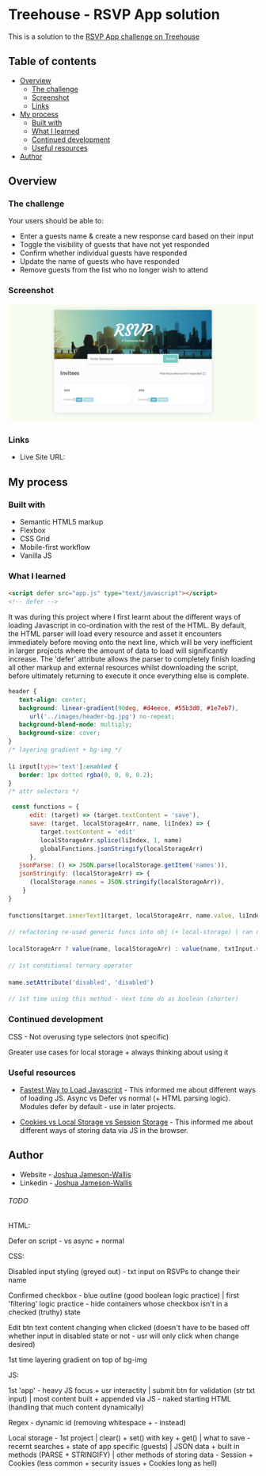 # Treehouse - RSVP App solution

This is a solution to the [RSVP App challenge on Treehouse](https://teamtreehouse.com/library/dom-scripting-by-example)

## Table of contents

-  [Overview](#overview)
   -  [The challenge](#the-challenge)
   -  [Screenshot](#screenshot)
   -  [Links](#links)
-  [My process](#my-process)
   -  [Built with](#built-with)
   -  [What I learned](#what-i-learned)
   -  [Continued development](#continued-development)
   -  [Useful resources](#useful-resources)
-  [Author](#author)

## Overview

### The challenge

Your users should be able to:

-  Enter a guests name & create a new response card based on their input
-  Toggle the visibility of guests that have not yet responded
-  Confirm whether individual guests have responded
-  Update the name of guests who have responded
-  Remove guests from the list who no longer wish to attend

### Screenshot

![](./Screenshot.png)

### Links

-  Live Site URL:

## My process

### Built with

-  Semantic HTML5 markup
-  Flexbox
-  CSS Grid
-  Mobile-first workflow
-  Vanilla JS

### What I learned

```html
<script defer src="app.js" type="text/javascript"></script>
<!-- defer -->
```

It was during this project where I first learnt about the different ways of loading Javascript in co-ordination with the rest of the HTML. By default, the HTML parser will load every resource and asset it encounters immediately before moving onto the next line, which will be very inefficient in larger projects where the amount of data to load will significantly increase. The 'defer' attribute allows the parser to completely finish loading all other markup and external resources whilst downloading the script, before ultimately returning to execute it once everything else is complete.

```css
header {
   text-align: center;
   background: linear-gradient(90deg, #d4eece, #55b3d0, #1e7eb7),
      url('../images/header-bg.jpg') no-repeat;
   background-blend-mode: multiply;
   background-size: cover;
}
/* layering gradient + bg-img */

li input[type='text']:enabled {
   border: 1px dotted rgba(0, 0, 0, 0.2);
}
/* attr selectors */
```

```js
 const functions = {
      edit: (target) => (target.textContent = 'save'),
      save: (target, localStorageArr, name, liIndex) => {
         target.textContent = 'edit'
         localStorageArr.splice(liIndex, 1, name)
         globalFunctions.jsonStringify(localStorageArr)
      },
   jsonParse: () => JSON.parse(localStorage.getItem('names')),
   jsonStringify: (localStorageArr) => {
      (localStorage.names = JSON.stringify(localStorageArr)),
    }
}

functions[target.innerText](target, localStorageArr, name.value, liIndex)

// refactoring re-used generic funcs into obj (+ local-storage) | ran dyancmialyl with [] notation + dynamic str (matched key name to what comparing to - innerText)

localStorageArr ? value(name, localStorageArr) : value(name, txtInput.value)

// 1st conditional ternary operator

name.setAttribute('disabled', 'disabled')

// 1st time using this method - next time do as boolean (shorter)
```

### Continued development

CSS - Not overusing type selectors (not specific)

Greater use cases for local storage + always thinking about using it

### Useful resources

-  [Fastest Way to Load Javascript](https://www.youtube.com/watch?v=BMuFBYw91UQ&ab_channel=WebDevSimplified) - This informed me about different ways of loading JS. Async vs Defer vs normal (+ HTML parsing logic). Modules defer by default - use in later projects.

-  [Cookies vs Local Storage vs Session Storage](https://www.youtube.com/watch?v=GihQAC1I39Q&ab_channel=WebDevSimplified) - This informed me about different ways of storing data via JS in the browser.

## Author

-  Website - [Joshua Jameson-Wallis](https://joshuajamesonwallis.com)
-  Linkedin - [Joshua Jameson-Wallis]()

###### TODO

HTML:

Defer on script - vs async + normal

CSS:

Disabled input styling (greyed out) - txt input on RSVPs to change their name

Confirmed checkbox - blue outline (good boolean logic practice) | first 'filtering' logic practice - hide containers whose checkbox isn't in a checked (truthy) state

Edit btn text content changing when clicked (doesn't have to be based off whether input in disabled state or not - usr will only click when change desired)

1st time layering gradient on top of bg-img

JS:

1st 'app' - heavy JS focus + usr interactity | submit btn for validation (str txt input) | most content built + appended via JS - naked starting HTML (handling that much content dynamically)

Regex - dynamic id (removing whitespace + - instead)

Local storage - 1st project | clear() + set() with key + get() | what to save - recernt searches + state of app specific (guests) | JSON data + built in methods (PARSE + STRINGIFY) | other methods of storing data - Session + Cookies (less common + security issues + Cookies long as hell)
